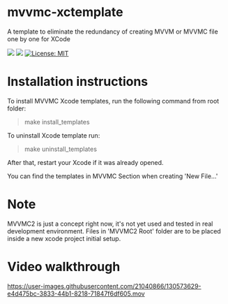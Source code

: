# mvvmc-xctemplate
A template to eliminate the redundancy of creating MVVM or MVVMC file one by one for XCode

<img src="https://img.shields.io/badge/Swift-FA7343?style=for-the-badge&logo=swift&logoColor=white"/> <img src="https://img.shields.io/badge/Xcode-007ACC?style=for-the-badge&logo=Xcode&logoColor=white"/>
[![License: MIT](https://img.shields.io/badge/License-MIT-black.svg)](https://opensource.org/licenses/MIT)

# Installation instructions

To install MVVMC Xcode templates, run the following command from root folder:

> make install_templates

To uninstall Xcode template run:

> make uninstall_templates

After that, restart your Xcode if it was already opened.

You can find the templates in MVVMC Section when creating 'New File...'

# Note
MVVMC2 is just a concept right now, it's not yet used and tested in real development environment.
Files in 'MVVMC2 Root' folder are to be placed inside a new xcode project initial setup.

# Video walkthrough
https://user-images.githubusercontent.com/21040866/130573629-e4d475bc-3833-44b1-8218-71847f6df605.mov


